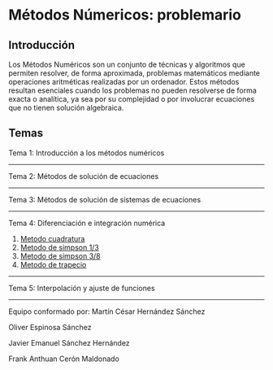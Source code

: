# Métodos Númericos: problemario

## Introducción
Los Métodos Numéricos son un conjunto de técnicas y algoritmos que permiten resolver, de forma aproximada, problemas matemáticos mediante operaciones aritméticas realizadas por un ordenador. Estos métodos resultan esenciales cuando los problemas no pueden resolverse de forma exacta o analítica, ya sea por su complejidad o por involucrar ecuaciones que no tienen solución algebraica.

## Temas

Tema 1: Introducción a los métodos numéricos


------------

Tema 2: Métodos de solución de ecuaciones

------------

Tema 3: Métodos de solución de sistemas de ecuaciones

------------

Tema 4:  Diferenciación e integración numérica
1. [Metodo cuadratura](Metodos/Tema_4/Metodo_Cuadratura.md)
2. [Metodo de simpson 1/3](Metodos/Tema_4/Metodo_de_simpson_1_3.md)
3. [Metodo de simpson 3/8](Metodos/Tema_4/Metodo_de_simpson_3_8.md)
4. [Metodo de trapecio](Metodos/Tema_4/Metodo_de_trapecio.md)

------------

Tema 5: Interpolación y ajuste de funciones

------------


Equipo conformado por:
Martín César Hernández Sánchez<p/>
Oliver Espinosa Sánchez<p/>
Javier Emanuel Sánchez Hernández<p/>
Frank Anthuan Cerón Maldonado<p/>